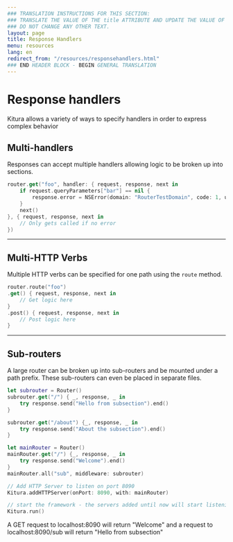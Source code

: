 ```yaml
---
### TRANSLATION INSTRUCTIONS FOR THIS SECTION:
### TRANSLATE THE VALUE OF THE title ATTRIBUTE AND UPDATE THE VALUE OF THE lang ATTRIBUTE.
### DO NOT CHANGE ANY OTHER TEXT.
layout: page
title: Response Handlers
menu: resources
lang: en
redirect_from: "/resources/responsehandlers.html"
### END HEADER BLOCK - BEGIN GENERAL TRANSLATION
---
```


<div class="titleBlock">
	<h1>Response handlers</h1>
	<p>Kitura allows a variety of ways to specify handlers in order to express complex behavior</p>
</div>

## Multi-handlers

Responses can accept multiple handlers allowing logic to be broken up into sections.

```swift
router.get("foo", handler: { request, response, next in
    if request.queryParameters["bar"] == nil {
        response.error = NSError(domain: "RouterTestDomain", code: 1, userInfo: [:])
    }
    next()
}, { request, response, next in
    // Only gets called if no error
})
```

---

## Multi-HTTP Verbs

Multiple HTTP verbs can be specified for one path using the `route` method.

```swift
router.route("foo")
.get() { request, response, next in
    // Get logic here
}
.post() { request, response, next in
    // Post logic here
}
```

---

## Sub-routers

A large router can be broken up into sub-routers and be mounted under a path prefix. These sub-routers can even be placed in separate files.

```swift
let subrouter = Router()
subrouter.get("/") { _, response, _ in
    try response.send("Hello from subsection").end()
}

subrouter.get("/about") {_, response, _ in
    try response.send("About the subsection").end()
}

let mainRouter = Router()
mainRouter.get("/") {_, response, _ in
    try response.send("Welcome").end()
}
mainRouter.all("sub", middleware: subrouter)

// Add HTTP Server to listen on port 8090
Kitura.addHTTPServer(onPort: 8090, with: mainRouter)

// start the framework - the servers added until now will start listening
Kitura.run()
```
A GET request to localhost:8090 will return "Welcome" and a request to localhost:8090/sub will return "Hello from subsection"

[info]: ../../../assets/info-blue.png
[tip]: ../../../assets/lightbulb-yellow.png
[warning]: ../../../assets/warning-red.png
